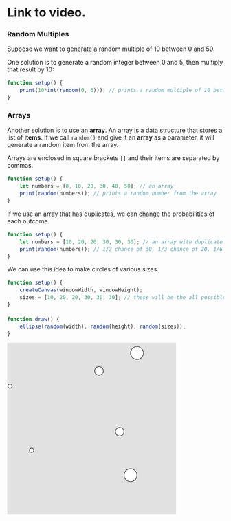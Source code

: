 # Link to video.

### Random Multiples

Suppose we want to generate a random multiple of 10 between 0 and 50.

One solution is to generate a random integer between 0 and 5, then multiply that result by 10:

```js
function setup() {
    print(10*int(random(0, 6))); // prints a random multiple of 10 between 0 and 50
}
```

### Arrays

Another solution is to use an **array**. An array is a data structure that stores a list of **items**. If we call `random()` and give it an **array** as a parameter, it will generate a random item from the array.

Arrays are enclosed in square brackets `[]` and their items are separated by commas.

```js
function setup() {
    let numbers = [0, 10, 20, 30, 40, 50]; // an array
    print(random(numbers)); // prints a random number from the array
}
```

If we use an array that has duplicates, we can change the probabilities of each outcome.

```js
function setup() {
    let numbers = [10, 20, 20, 30, 30, 30]; // an array with duplicate items
    print(random(numbers)); // 1/2 chance of 30, 1/3 chance of 20, 1/6 chance of 10
}
```

We can use this idea to make circles of various sizes.

```js
function setup() {
    createCanvas(windowWidth, windowHeight);
    sizes = [10, 20, 20, 30, 30, 30]; // these will be the all possible sizes for the circles
}

function draw() {
    ellipse(random(width), random(height), random(sizes));
}
```

![](../../Images/array_bubbles.gif)
